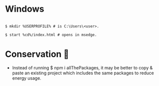 
# Windows

``` shell

$ mkdir %USERPROFILE% # is C:\Users\<user>.

$ start %cd%/index.html # opens in msedge.

```

# Conservation 🌳
- Instead of running $ npm i allThePackages, it may be better to copy & paste an existing project which includes the same packages to reduce energy usage.